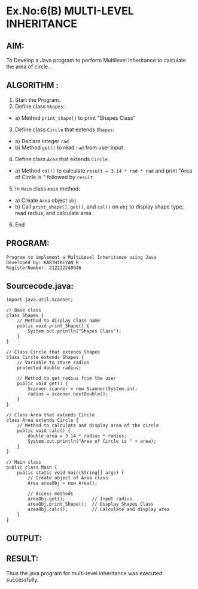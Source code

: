 # Ex.No:6(B) MULTI-LEVEL INHERITANCE

## AIM:
To Develop a Java program to perform Multilevel Inheritance to calculate the area of circle..

## ALGORITHM :
1.	Start the Program.
2.	Define class `Shapes`:
-	a) Method `print_shape()` to print "Shapes Class"
3.	Define class `Circle` that extends `Shapes`:
-	a) Declare integer `rad`
-	b) Method `get()` to read `rad` from user input
4.	Define class `Area` that extends `Circle`:
-	a) Method `cal()` to calculate `result = 3.14 * rad * rad` and print "Area of Circle is " followed by `result`
5.	In `Main` class `main` method:
-	a) Create `Area` object `obj`
-	b) Call `print_shape()`, `get()`, and `cal()` on `obj` to display shape type, read radius, and calculate area
6.	End


## PROGRAM:
 ```
Program to implement a MultiLevel Inheritance using Java
Developed by: KARTHIKEYAN R
RegisterNumber: 212222240046
```

## Sourcecode.java:

```
import java.util.Scanner;

// Base class
class Shapes {
    // Method to display class name
    public void print_Shape() {
        System.out.println("Shapes Class");
    }
}

// Class Circle that extends Shapes
class Circle extends Shapes {
    // Variable to store radius
    protected double radius;

    // Method to get radius from the user
    public void get() {
        Scanner scanner = new Scanner(System.in);
        radius = scanner.nextDouble();
    }
}

// Class Area that extends Circle
class Area extends Circle {
    // Method to calculate and display area of the circle
    public void calc() {
        double area = 3.14 * radius * radius;
        System.out.println("Area of Circle is " + area);
    }
}

// Main class
public class Main {
    public static void main(String[] args) {
        // Create object of Area class
        Area areaObj = new Area();

        // Access methods
        areaObj.get();          // Input radius
        areaObj.print_Shape();  // Display Shapes Class
        areaObj.calc();         // Calculate and display area
    }
}
```



## OUTPUT:




## RESULT:
Thus the java program for multi-level inheritance was executed successfully.






